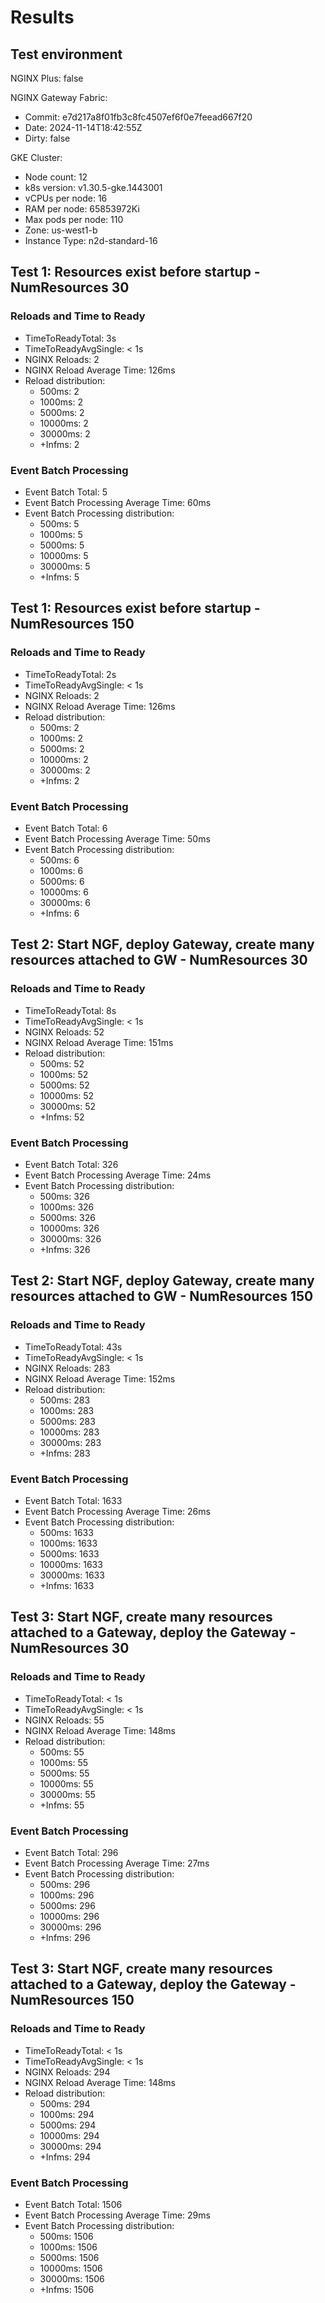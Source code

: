 # Results

## Test environment

NGINX Plus: false

NGINX Gateway Fabric:

- Commit: e7d217a8f01fb3c8fc4507ef6f0e7feead667f20
- Date: 2024-11-14T18:42:55Z
- Dirty: false

GKE Cluster:

- Node count: 12
- k8s version: v1.30.5-gke.1443001
- vCPUs per node: 16
- RAM per node: 65853972Ki
- Max pods per node: 110
- Zone: us-west1-b
- Instance Type: n2d-standard-16

## Test 1: Resources exist before startup - NumResources 30

### Reloads and Time to Ready

- TimeToReadyTotal: 3s
- TimeToReadyAvgSingle: < 1s
- NGINX Reloads: 2
- NGINX Reload Average Time: 126ms
- Reload distribution:
	- 500ms: 2
	- 1000ms: 2
	- 5000ms: 2
	- 10000ms: 2
	- 30000ms: 2
	- +Infms: 2

### Event Batch Processing

- Event Batch Total: 5
- Event Batch Processing Average Time: 60ms
- Event Batch Processing distribution:
	- 500ms: 5
	- 1000ms: 5
	- 5000ms: 5
	- 10000ms: 5
	- 30000ms: 5
	- +Infms: 5

## Test 1: Resources exist before startup - NumResources 150

### Reloads and Time to Ready

- TimeToReadyTotal: 2s
- TimeToReadyAvgSingle: < 1s
- NGINX Reloads: 2
- NGINX Reload Average Time: 126ms
- Reload distribution:
	- 500ms: 2
	- 1000ms: 2
	- 5000ms: 2
	- 10000ms: 2
	- 30000ms: 2
	- +Infms: 2

### Event Batch Processing

- Event Batch Total: 6
- Event Batch Processing Average Time: 50ms
- Event Batch Processing distribution:
	- 500ms: 6
	- 1000ms: 6
	- 5000ms: 6
	- 10000ms: 6
	- 30000ms: 6
	- +Infms: 6

## Test 2: Start NGF, deploy Gateway, create many resources attached to GW - NumResources 30

### Reloads and Time to Ready

- TimeToReadyTotal: 8s
- TimeToReadyAvgSingle: < 1s
- NGINX Reloads: 52
- NGINX Reload Average Time: 151ms
- Reload distribution:
	- 500ms: 52
	- 1000ms: 52
	- 5000ms: 52
	- 10000ms: 52
	- 30000ms: 52
	- +Infms: 52

### Event Batch Processing

- Event Batch Total: 326
- Event Batch Processing Average Time: 24ms
- Event Batch Processing distribution:
	- 500ms: 326
	- 1000ms: 326
	- 5000ms: 326
	- 10000ms: 326
	- 30000ms: 326
	- +Infms: 326

## Test 2: Start NGF, deploy Gateway, create many resources attached to GW - NumResources 150

### Reloads and Time to Ready

- TimeToReadyTotal: 43s
- TimeToReadyAvgSingle: < 1s
- NGINX Reloads: 283
- NGINX Reload Average Time: 152ms
- Reload distribution:
	- 500ms: 283
	- 1000ms: 283
	- 5000ms: 283
	- 10000ms: 283
	- 30000ms: 283
	- +Infms: 283

### Event Batch Processing

- Event Batch Total: 1633
- Event Batch Processing Average Time: 26ms
- Event Batch Processing distribution:
	- 500ms: 1633
	- 1000ms: 1633
	- 5000ms: 1633
	- 10000ms: 1633
	- 30000ms: 1633
	- +Infms: 1633

## Test 3: Start NGF, create many resources attached to a Gateway, deploy the Gateway - NumResources 30

### Reloads and Time to Ready

- TimeToReadyTotal: < 1s
- TimeToReadyAvgSingle: < 1s
- NGINX Reloads: 55
- NGINX Reload Average Time: 148ms
- Reload distribution:
	- 500ms: 55
	- 1000ms: 55
	- 5000ms: 55
	- 10000ms: 55
	- 30000ms: 55
	- +Infms: 55

### Event Batch Processing

- Event Batch Total: 296
- Event Batch Processing Average Time: 27ms
- Event Batch Processing distribution:
	- 500ms: 296
	- 1000ms: 296
	- 5000ms: 296
	- 10000ms: 296
	- 30000ms: 296
	- +Infms: 296

## Test 3: Start NGF, create many resources attached to a Gateway, deploy the Gateway - NumResources 150

### Reloads and Time to Ready

- TimeToReadyTotal: < 1s
- TimeToReadyAvgSingle: < 1s
- NGINX Reloads: 294
- NGINX Reload Average Time: 148ms
- Reload distribution:
	- 500ms: 294
	- 1000ms: 294
	- 5000ms: 294
	- 10000ms: 294
	- 30000ms: 294
	- +Infms: 294

### Event Batch Processing

- Event Batch Total: 1506
- Event Batch Processing Average Time: 29ms
- Event Batch Processing distribution:
	- 500ms: 1506
	- 1000ms: 1506
	- 5000ms: 1506
	- 10000ms: 1506
	- 30000ms: 1506
	- +Infms: 1506
